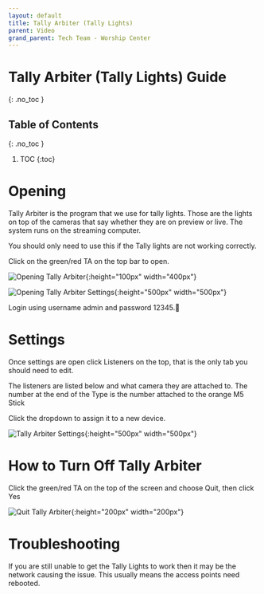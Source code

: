 ```yaml
---
layout: default
title: Tally Arbiter (Tally Lights)
parent: Video
grand_parent: Tech Team - Worship Center
---
```


# Tally Arbiter (Tally Lights) Guide
{: .no_toc }

## Table of Contents
{: .no_toc }

1. TOC
{:toc}

# Opening
Tally Arbiter is the program that we use for tally lights. Those are the lights on top of the cameras that say whether they are on preview or live. The system runs on the streaming computer.

You should only need to use this if the Tally lights are not working correctly.

Click on the green/red TA on the top bar to open.

![Opening Tally Arbiter](/tech-help-docs/assets/images/tech-team-wc/video/ta-1.png){:height="100px" width="400px"}

![Opening Tally Arbiter Settings](/tech-help-docs/assets/images/tech-team-wc/video/ta-2.png){:height="500px" width="500px"}

Login using username admin and password 12345.

# Settings
Once settings are open click Listeners on the top, that is the only tab you should need to edit.

The listeners are listed below and what camera they are attached to. The number at the end of the Type is the number attached to the orange M5 Stick

Click the dropdown to assign it to a new device.

![Tally Arbiter Settings](/tech-help-docs/assets/images/tech-team-wc/video/ta-3.png){:height="500px" width="500px"}

# How to Turn Off Tally Arbiter
Click the green/red TA on the top of the screen and choose Quit, then click Yes

![Quit Tally Arbiter](/tech-help-docs/assets/images/tech-team-wc/video/ta-4.png){:height="200px" width="200px"}

# Troubleshooting
If you are still unable to get the Tally Lights to work then it may be the network causing the issue. This usually means the access points need rebooted.
